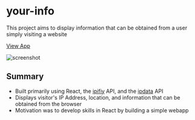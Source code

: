 # your-info
This project aims to display information that can be obtained from a user simply visiting a website

[View App](https://toptester1.github.io/user-info/)

![screenshot](https://github.com/toptester1/user-info/blob/master/public/images/screenshot.jpg)

## Summary

* Built primarily using React, the [ipifiy](https://www.ipify.org/) API, and the [ipdata](https://ipdata.co/) API
* Displays visitor's IP Address, location, and information that can be obtained from the browser
* Motivation was to develop skills in React by building a simple webapp